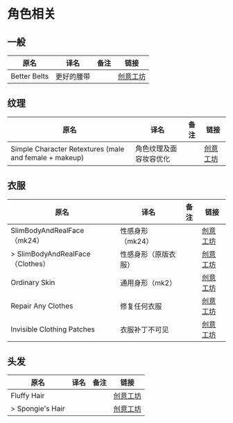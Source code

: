 # 角色相关

## 一般

| 原名         | 译名       | 备注 | 链接                                                                          |
| ------------ | ---------- | ---- | ----------------------------------------------------------------------------- |
| Better Belts | 更好的腰带 |      | [创意工坊](https://steamcommunity.com/sharedfiles/filedetails/?id=2127583399) |

## 纹理

| 原名                                                   | 译名                   | 备注 | 链接                                                                          |
| ------------------------------------------------------ | ---------------------- | ---- | ----------------------------------------------------------------------------- |
| Simple Character Retextures (male and female + makeup) | 角色纹理及面容妆容优化 |      | [创意工坊](https://steamcommunity.com/sharedfiles/filedetails/?id=2803364788) |

## 衣服

| 原名                             | 译名                 | 备注 | 链接                                                                          |
| -------------------------------- | -------------------- | ---- | ----------------------------------------------------------------------------- |
| SlimBodyAndRealFace（mk24）      | 性感身形（mk24）     |      | [创意工坊](https://steamcommunity.com/sharedfiles/filedetails/?id=2775004377) |
| > SlimBodyAndRealFace（Clothes） | 性感身形（原版衣服） |      | [创意工坊](https://steamcommunity.com/sharedfiles/filedetails/?id=2799431175) |
| Ordinary Skin                    | 通用身形（mk2）      |      | [创意工坊](https://steamcommunity.com/sharedfiles/filedetails/?id=2804417861) |
| Repair Any Clothes               | 修复任何衣服         |      | [创意工坊](https://steamcommunity.com/sharedfiles/filedetails/?id=2142622992) |
| Invisible Clothing Patches       | 衣服补丁不可见       |      | [创意工坊](https://steamcommunity.com/sharedfiles/filedetails/?id=2464748152) |

## 头发

| 原名             | 译名 | 备注 | 链接                                                                          |
| ---------------- | ---- | ---- | ----------------------------------------------------------------------------- |
| Fluffy Hair      |      |      | [创意工坊](https://steamcommunity.com/sharedfiles/filedetails/?id=2447729538) |
| > Spongie's Hair |      |      | [创意工坊](https://steamcommunity.com/sharedfiles/filedetails/?id=2463184726) |
